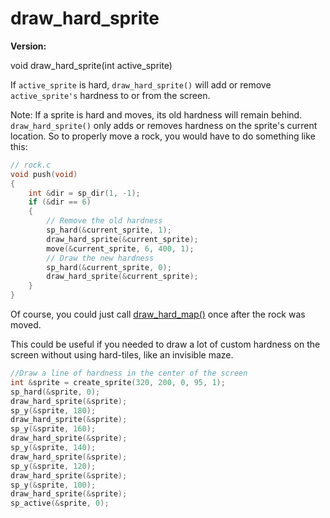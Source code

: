 # draw_hard_sprite

**Version:** <VersionInfo dink="" standalone />&nbsp;<VersionInfo freedink="" standalone />&nbsp;<VersionInfo dinkhd="" standalone />&nbsp;<VersionInfo yedink="" standalone />

<Prototype>void draw_hard_sprite(int active_sprite)</Prototype>

If `active_sprite` is hard, `draw_hard_sprite()` will add or remove `active_sprite's` hardness to or from the screen.

Note: If a sprite is hard and moves, its old hardness will remain behind. `draw_hard_sprite()` only adds or removes hardness on the sprite's current location. So to properly move a rock, you would have to do something like this:

```c
// rock.c
void push(void)
{
    int &dir = sp_dir(1, -1);
    if (&dir == 6)
    {
        // Remove the old hardness
        sp_hard(&current_sprite, 1);
        draw_hard_sprite(&current_sprite);
        move(&current_sprite, 6, 400, 1);
        // Draw the new hardness
        sp_hard(&current_sprite, 0);
        draw_hard_sprite(&current_sprite);
    }
}
```

Of course, you could just call [draw_hard_map()](./draw-hard-map.md) once after the rock was moved.

This could be useful if you needed to draw a lot of custom hardness on the screen without using hard-tiles, like an invisible maze.

```c
//Draw a line of hardness in the center of the screen
int &sprite = create_sprite(320, 200, 0, 95, 1);
sp_hard(&sprite, 0);
draw_hard_sprite(&sprite);
sp_y(&sprite, 180);
draw_hard_sprite(&sprite);
sp_y(&sprite, 160);
draw_hard_sprite(&sprite);
sp_y(&sprite, 140);
draw_hard_sprite(&sprite);
sp_y(&sprite, 120);
draw_hard_sprite(&sprite);
sp_y(&sprite, 100);
draw_hard_sprite(&sprite);
sp_active(&sprite, 0);
```
